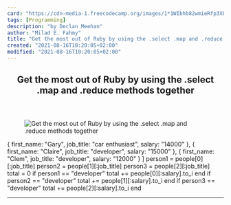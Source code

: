 ```yaml
---
card: "https://cdn-media-1.freecodecamp.org/images/1*1WIbhb82wmieRfp3XL2Ysg.jpeg"
tags: [Programming]
description: "by Declan Meehan"
author: "Milad E. Fahmy"
title: "Get the most out of Ruby by using the .select .map and .reduce methods together"
created: "2021-08-16T10:20:05+02:00"
modified: "2021-08-16T10:20:05+02:00"
---
```

<div class="site-wrapper">
<main id="site-main" class="site-main outer">
<div class="inner">
<article class="post-full post tag-programming tag-web-development tag-tech tag-productivity tag-software-development ">
<header class="post-full-header">
<h1 class="post-full-title">Get the most out of Ruby by using the .select .map and .reduce methods together</h1>
</header>
<figure class="post-full-image">
<picture>
<source media="(max-width: 700px)" sizes="1px" srcset="data:image/gif;base64,R0lGODlhAQABAIAAAAAAAP///yH5BAEAAAAALAAAAAABAAEAAAIBRAA7 1w">
<source media="(min-width: 701px)" sizes="(max-width: 800px) 400px,
(max-width: 1170px) 700px,
1400px" srcset="https://cdn-media-1.freecodecamp.org/images/1*1WIbhb82wmieRfp3XL2Ysg.jpeg 300w,
https://cdn-media-1.freecodecamp.org/images/1*1WIbhb82wmieRfp3XL2Ysg.jpeg 600w,
https://cdn-media-1.freecodecamp.org/images/1*1WIbhb82wmieRfp3XL2Ysg.jpeg 1000w,
https://cdn-media-1.freecodecamp.org/images/1*1WIbhb82wmieRfp3XL2Ysg.jpeg 2000w">
<img onerror="this.style.display='none'" src="https://cdn-media-1.freecodecamp.org/images/1*1WIbhb82wmieRfp3XL2Ysg.jpeg" alt="Get the most out of Ruby by using the .select .map and .reduce methods together">
</picture>
</figure>
<section class="post-full-content">
<div class="post-content medium-migrated-article">
{
first_name: "Gary",
job_title: "car enthusiast",
salary: "14000"
},
{
first_name: "Claire",
job_title: "developer",
salary: "15000"
},
{
first_name: "Clem",
job_title: "developer",
salary: "12000"
}
]
person1 = people[0][:job_title]
person2 = people[1][:job_title]
person3 = people[2][:job_title]
total = 0
if person1 == "developer"
total += people[0][:salary].to_i
end
if person2 == "developer"
total += people[1][:salary].to_i
end
if person3 == "developer"
total += people[2][:salary].to_i
end
</div>
<hr>
</section>
</article>
</div>
</main>
</div>
<!-- Google Tag Manager (noscript) -->
<!-- End Google Tag Manager (noscript) -->
